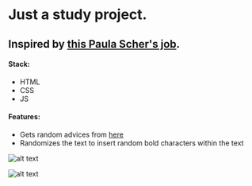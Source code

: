 # Just a study project.

## Inspired by [this Paula Scher's job](https://www.designweek.co.uk/issues/30-march-5-april-2015/paula-scher-uses-revolutionary-typeface-in-rebrand-of-the-new-school/).

#### **Stack**:

- HTML
- CSS
- JS

#### **Features**:

- Gets random advices from [here](https://api.adviceslip.com/advice)
- Randomizes the text to insert random bold characters within the text

![alt text](01.png)

![alt text](02.png)
